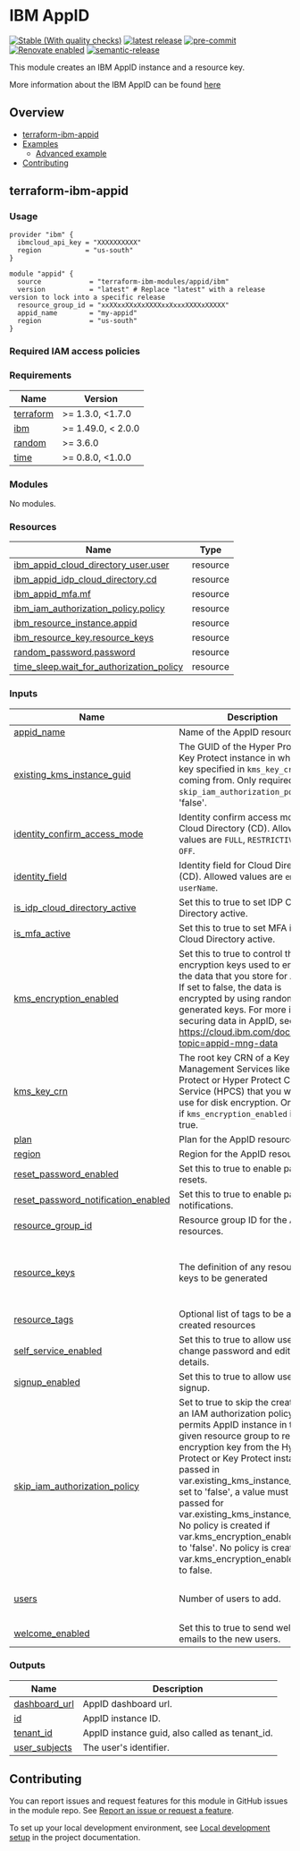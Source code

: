 <!-- Update the title -->
# IBM AppID

<!--
Update status and "latest release" badges:
  1. For the status options, see https://terraform-ibm-modules.github.io/documentation/#/badge-status
  2. Update the "latest release" badge to point to the correct module's repo. Replace "terraform-ibm-module-template" in two places.
-->
[![Stable (With quality checks)](https://img.shields.io/badge/Status-Stable%20(With%20quality%20checks)-green)](https://terraform-ibm-modules.github.io/documentation/#/badge-status)
[![latest release](https://img.shields.io/github/v/release/terraform-ibm-modules/terraform-ibm-appid?logo=GitHub&sort=semver)](https://github.com/terraform-ibm-modules/terraform-ibm-appid/releases/latest)
[![pre-commit](https://img.shields.io/badge/pre--commit-enabled-brightgreen?logo=pre-commit&logoColor=white)](https://github.com/pre-commit/pre-commit)
[![Renovate enabled](https://img.shields.io/badge/renovate-enabled-brightgreen.svg)](https://renovatebot.com/)
[![semantic-release](https://img.shields.io/badge/%20%20%F0%9F%93%A6%F0%9F%9A%80-semantic--release-e10079.svg)](https://github.com/semantic-release/semantic-release)

<!-- Add a description of module(s) in this repo -->
This module creates an IBM AppID instance and a resource key.

More information about the IBM AppID can be found [here](https://cloud.ibm.com/docs/appid?topic=appid-getting-started)

<!-- Below content is automatically populated via pre-commit hook -->
<!-- BEGIN OVERVIEW HOOK -->
## Overview
* [terraform-ibm-appid](#terraform-ibm-appid)
* [Examples](./examples)
    * [Advanced example](./examples/advanced)
* [Contributing](#contributing)
<!-- END OVERVIEW HOOK -->


<!--
If this repo contains any reference architectures, uncomment the heading below and links to them.
(Usually in the `/reference-architectures` directory.)
See "Reference architecture" in Authoring Guidelines in the public documentation at
https://terraform-ibm-modules.github.io/documentation/#/implementation-guidelines?id=reference-architecture
-->
<!-- ## Reference architectures -->


<!-- This heading should always match the name of the root level module (aka the repo name) -->
## terraform-ibm-appid

### Usage

<!--
Add an example of the use of the module in the following code block.

Use real values instead of "var.<var_name>" or other placeholder values
unless real values don't help users know what to change.
-->

```hcl
provider "ibm" {
  ibmcloud_api_key = "XXXXXXXXXX"
  region           = "us-south"
}

module "appid" {
  source            = "terraform-ibm-modules/appid/ibm"
  version           = "latest" # Replace "latest" with a release version to lock into a specific release
  resource_group_id = "xxXXxxXXxXxXXXXxxXxxxXXXXxXXXXX"
  appid_name        = "my-appid"
  region            = "us-south"
}
```

### Required IAM access policies

<!-- PERMISSIONS REQUIRED TO RUN MODULE
If this module requires permissions, uncomment the following block and update
the sample permissions, following the format.
Replace the sample Account and IBM Cloud service names and roles with the
information in the console at
Manage > Access (IAM) > Access groups > Access policies.
-->

<!--
You need the following permissions to run this module.

- Account Management
    - **Sample Account Service** service
        - `Editor` platform access
        - `Manager` service access
    - IAM Services
        - **Sample Cloud Service** service
            - `Administrator` platform access
-->

<!-- NO PERMISSIONS FOR MODULE
If no permissions are required for the module, uncomment the following
statement instead the previous block.
-->

<!-- No permissions are needed to run this module.-->


<!-- Below content is automatically populated via pre-commit hook -->
<!-- BEGINNING OF PRE-COMMIT-TERRAFORM DOCS HOOK -->
### Requirements

| Name | Version |
|------|---------|
| <a name="requirement_terraform"></a> [terraform](#requirement\_terraform) | >= 1.3.0, <1.7.0 |
| <a name="requirement_ibm"></a> [ibm](#requirement\_ibm) | >= 1.49.0, < 2.0.0 |
| <a name="requirement_random"></a> [random](#requirement\_random) | >= 3.6.0 |
| <a name="requirement_time"></a> [time](#requirement\_time) | >= 0.8.0, <1.0.0 |

### Modules

No modules.

### Resources

| Name | Type |
|------|------|
| [ibm_appid_cloud_directory_user.user](https://registry.terraform.io/providers/IBM-Cloud/ibm/latest/docs/resources/appid_cloud_directory_user) | resource |
| [ibm_appid_idp_cloud_directory.cd](https://registry.terraform.io/providers/IBM-Cloud/ibm/latest/docs/resources/appid_idp_cloud_directory) | resource |
| [ibm_appid_mfa.mf](https://registry.terraform.io/providers/IBM-Cloud/ibm/latest/docs/resources/appid_mfa) | resource |
| [ibm_iam_authorization_policy.policy](https://registry.terraform.io/providers/IBM-Cloud/ibm/latest/docs/resources/iam_authorization_policy) | resource |
| [ibm_resource_instance.appid](https://registry.terraform.io/providers/IBM-Cloud/ibm/latest/docs/resources/resource_instance) | resource |
| [ibm_resource_key.resource_keys](https://registry.terraform.io/providers/IBM-Cloud/ibm/latest/docs/resources/resource_key) | resource |
| [random_password.password](https://registry.terraform.io/providers/hashicorp/random/latest/docs/resources/password) | resource |
| [time_sleep.wait_for_authorization_policy](https://registry.terraform.io/providers/hashicorp/time/latest/docs/resources/sleep) | resource |

### Inputs

| Name | Description | Type | Default | Required |
|------|-------------|------|---------|:--------:|
| <a name="input_appid_name"></a> [appid\_name](#input\_appid\_name) | Name of the AppID resource. | `string` | n/a | yes |
| <a name="input_existing_kms_instance_guid"></a> [existing\_kms\_instance\_guid](#input\_existing\_kms\_instance\_guid) | The GUID of the Hyper Protect or Key Protect instance in which the key specified in `kms_key_crn` is coming from. Only required if `skip_iam_authorization_policy` is 'false'. | `string` | `null` | no |
| <a name="input_identity_confirm_access_mode"></a> [identity\_confirm\_access\_mode](#input\_identity\_confirm\_access\_mode) | Identity confirm access mode for Cloud Directory (CD). Allowed values are `FULL`, `RESTRICTIVE` and `OFF`. | `string` | `"OFF"` | no |
| <a name="input_identity_field"></a> [identity\_field](#input\_identity\_field) | Identity field for Cloud Directory (CD). Allowed values are `email` and `userName`. | `string` | `"email"` | no |
| <a name="input_is_idp_cloud_directory_active"></a> [is\_idp\_cloud\_directory\_active](#input\_is\_idp\_cloud\_directory\_active) | Set this to true to set IDP Cloud Directory active. | `bool` | `true` | no |
| <a name="input_is_mfa_active"></a> [is\_mfa\_active](#input\_is\_mfa\_active) | Set this to true to set MFA in IDP Cloud Directory active. | `bool` | `true` | no |
| <a name="input_kms_encryption_enabled"></a> [kms\_encryption\_enabled](#input\_kms\_encryption\_enabled) | Set this to true to control the encryption keys used to encrypt the data that you store for AppID. If set to false, the data is encrypted by using randomly generated keys. For more info on securing data in AppID, see https://cloud.ibm.com/docs/appid?topic=appid-mng-data | `bool` | `false` | no |
| <a name="input_kms_key_crn"></a> [kms\_key\_crn](#input\_kms\_key\_crn) | The root key CRN of a Key Management Services like Key Protect or Hyper Protect Crypto Service (HPCS) that you want to use for disk encryption. Only used if `kms_encryption_enabled` is set to true. | `string` | `null` | no |
| <a name="input_plan"></a> [plan](#input\_plan) | Plan for the AppID resource. | `string` | `"graduated-tier"` | no |
| <a name="input_region"></a> [region](#input\_region) | Region for the AppID resource. | `string` | n/a | yes |
| <a name="input_reset_password_enabled"></a> [reset\_password\_enabled](#input\_reset\_password\_enabled) | Set this to true to enable password resets. | `bool` | `false` | no |
| <a name="input_reset_password_notification_enabled"></a> [reset\_password\_notification\_enabled](#input\_reset\_password\_notification\_enabled) | Set this to true to enable password notifications. | `bool` | `false` | no |
| <a name="input_resource_group_id"></a> [resource\_group\_id](#input\_resource\_group\_id) | Resource group ID for the AppID resources. | `string` | n/a | yes |
| <a name="input_resource_keys"></a> [resource\_keys](#input\_resource\_keys) | The definition of any resource keys to be generated | <pre>list(object({<br>    name           = string<br>    role           = optional(string, "Reader")<br>    service_id_crn = optional(string)<br>  }))</pre> | `[]` | no |
| <a name="input_resource_tags"></a> [resource\_tags](#input\_resource\_tags) | Optional list of tags to be added to created resources | `list(string)` | `[]` | no |
| <a name="input_self_service_enabled"></a> [self\_service\_enabled](#input\_self\_service\_enabled) | Set this to true to allow users to change password and edit user details. | `bool` | `false` | no |
| <a name="input_signup_enabled"></a> [signup\_enabled](#input\_signup\_enabled) | Set this to true to allow users to signup. | `bool` | `false` | no |
| <a name="input_skip_iam_authorization_policy"></a> [skip\_iam\_authorization\_policy](#input\_skip\_iam\_authorization\_policy) | Set to true to skip the creation of an IAM authorization policy that permits AppID instance in the given resource group to read the encryption key from the Hyper Protect or Key Protect instance passed in var.existing\_kms\_instance\_guid. If set to 'false', a value must be passed for var.existing\_kms\_instance\_guid. No policy is created if var.kms\_encryption\_enabled is set to 'false'. No policy is created if var.kms\_encryption\_enabled is set to false. | `bool` | `false` | no |
| <a name="input_users"></a> [users](#input\_users) | Number of users to add. | `list(string)` | <pre>[<br>  "user1234@example.com"<br>]</pre> | no |
| <a name="input_welcome_enabled"></a> [welcome\_enabled](#input\_welcome\_enabled) | Set this to true to send welcome emails to the new users. | `bool` | `false` | no |

### Outputs

| Name | Description |
|------|-------------|
| <a name="output_dashboard_url"></a> [dashboard\_url](#output\_dashboard\_url) | AppID dashboard url. |
| <a name="output_id"></a> [id](#output\_id) | AppID instance ID. |
| <a name="output_tenant_id"></a> [tenant\_id](#output\_tenant\_id) | AppID instance guid, also called as tenant\_id. |
| <a name="output_user_subjects"></a> [user\_subjects](#output\_user\_subjects) | The user's identifier. |
<!-- END OF PRE-COMMIT-TERRAFORM DOCS HOOK -->

<!-- Leave this section as is so that your module has a link to local development environment set up steps for contributors to follow -->
## Contributing

You can report issues and request features for this module in GitHub issues in the module repo. See [Report an issue or request a feature](https://github.com/terraform-ibm-modules/.github/blob/main/.github/SUPPORT.md).

To set up your local development environment, see [Local development setup](https://terraform-ibm-modules.github.io/documentation/#/local-dev-setup) in the project documentation.
